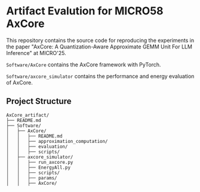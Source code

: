 # Artifact Evalution for MICRO58 AxCore

This repository contains the source code for reproducing the experiments in the paper "AxCore: A Quantization-Aware Approximate GEMM Unit For LLM Inference" at MICRO'25.

`Software/AxCore` contains the AxCore framework with PyTorch.

`Software/axcore_simulator` contains the performance and energy evaluation of AxCore. 


## Project Structure
```
AxCore_artifact/
├── README.md
├── Software/
│   ├── AxCore/
│   │   ├── README.md
│   │   ├── approximation_computation/
│   │   ├── evaluation/
│   │   ├── scripts/
│   ├── axcore_simulator/
│   │   ├── run_axcore.py
│   │   ├── EnergyAll.py
│   │   ├── scripts/
│   │   ├── params/
│   │   ├── AxCore/
```